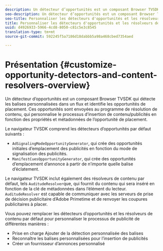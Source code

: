 ```yaml
---
description: Un détecteur d’opportunités est un composant Browser TVSDK qui détecte les balises personnalisées dans un flux et identifie les opportunités de placement. Ces opportunités sont envoyées au programme de résolution de contenu, qui personnalise le processus d’insertion de contenu/publicités en fonction des propriétés et métadonnées de l’opportunité de placement.
seo-description: Un détecteur d’opportunités est un composant Browser TVSDK qui détecte les balises personnalisées dans un flux et identifie les opportunités de placement. Ces opportunités sont envoyées au programme de résolution de contenu, qui personnalise le processus d’insertion de contenu/publicités en fonction des propriétés et métadonnées de l’opportunité de placement.
seo-title: Personnaliser les détecteurs d'opportunités et les résolveurs de contenu
title: Personnaliser les détecteurs d'opportunités et les résolveurs de contenu
uuid: d4926933-5966-4cd8-8050-c81c5e3c8545
translation-type: tm+mt
source-git-commit: 592245f5a7186d18dabbb5a98a468cbed7354aed

---
```



# Présentation {#customize-opportunity-detectors-and-content-resolvers-overview}

Un détecteur d’opportunités est un composant Browser TVSDK qui détecte les balises personnalisées dans un flux et identifie les opportunités de placement. Ces opportunités sont envoyées au programme de résolution de contenu, qui personnalise le processus d’insertion de contenu/publicités en fonction des propriétés et métadonnées de l’opportunité de placement.

Le navigateur TVSDK comprend les détecteurs d’opportunités par défaut suivants :

* `AdSignalingModeOpportunityGenerator`, qui crée des opportunités initiales d’emplacement des publicités en fonction du mode de signalisation des publicités.
* `ManifestCuesOpportunityGenerator`, qui crée des opportunités d’emplacement d’annonce à partir de n’importe quelle balise d’éclatement.

Le navigateur TVSDK inclut également des résolveurs de contenu par défaut, tels `AuditudeResolver`que, qui fournit du contenu qui sera inséré en fonction de la clé de métadonnées dans l’élément du lecteur. `AuditudeResolver` est capable de communiquer avec les serveurs de prise de décision publicitaire d’Adobe Primetime et de renvoyer les coupures publicitaires à placer.

Vous pouvez remplacer les détecteurs d’opportunités et les résolveurs de contenu par défaut pour personnaliser le processus de publicité de différentes manières :

* Prise en charge Ajouter de la détection personnalisée des balises
* Reconnaître les balises personnalisées pour l’insertion de publicités
* Créer un fournisseur d’annonces personnalisé

